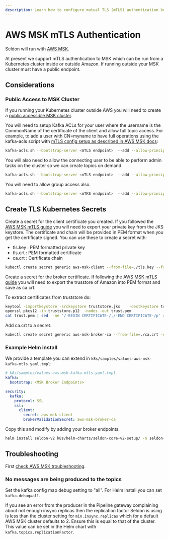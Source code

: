 ```yaml
---
description: Learn how to configure mutual TLS (mTLS) authentication between Seldon Core and AWS MSK for secure Kafka communication.
---
```


# AWS MSK mTLS Authentication

Seldon will run with [AWS MSK](https://aws.amazon.com/msk/).

At present we support mTLS authentication to MSK which can be run from a Kubernetes
cluster inside or outside Amazon. If running outside your MSK cluster must have a public endpoint.

## Considerations

### Public Access to MSK Cluster

If you running your Kubernetes cluster outside AWS you will need to create a
[public accessible MSK cluster](https://docs.aws.amazon.com/msk/latest/developerguide/public-access.html).

You will need to setup Kafka ACLs for your user where the username is the CommonName
of the certificate of the client and allow full topic access. For example, to add a
user with CN=myname to have full operations using the kafka-acls script with
[mTLS config setup as described in AWS MSK docs](https://docs.aws.amazon.com/msk/latest/developerguide/msk-authentication.html):

```sh
kafka-acls.sh --bootstrap-server <mTLS endpoint>  --add --allow-principal User:CN=myname --operation All --topic '*' --command-config client.properties
```

You will also need to allow the connecting user to be able to perform admin tasks on the
cluster so we can create topics on demand.

```sh
kafka-acls.sh --bootstrap-server <nTLS endpoint>  --add --allow-principal User:CN=myname --operation All --cluster '*' --command-config client.properties
```

You will need to allow group access also.

```sh
kafka-acls.sh --bootstrap-server <mTKS endpoint>  --add --allow-principal User:CN=myname --operation All --group '*' --command-config client.properties
```

## Create TLS Kubernetes Secrets

Create a secret for the client certificate you created. If you followed the
[AWS MSK mTLS guide](https://docs.aws.amazon.com/msk/latest/developerguide/msk-authentication.html)
you will need to export your private key from the JKS keystore. The certificate and chain will be
provided in PEM format when you get the certificate signed. You can use these to create a secret with:
* tls.key : PEM formatted private key
* tls.crt : PEM formatted certificate
* ca.crt : Certificate chain

```sh
kubectl create secret generic aws-msk-client --from-file=./tls.key --from-file=./tls.crt --from-file=./ca.crt -n seldon-mesh
```

Create a secret for the broker certificate. If following the
[AWS MSK mTLS guide](https://docs.aws.amazon.com/msk/latest/developerguide/msk-authentication.html)
you will need to export the trusstore of Amazon into PEM format and save as ca.crt.

To extract certificates from truststore do:

```sh
keytool -importkeystore -srckeystore truststore.jks    -destkeystore truststore.p12    -srcstoretype jks    -deststoretype pkcs12
openssl pkcs12 -in truststore.p12  -nodes -out trust.pem
cat trust.pem | sed  -ne '/-BEGIN CERTIFICATE-/,/-END CERTIFICATE-/p' > ca.crt
```

Add ca.crt to a secret.

```sh
kubectl create secret generic aws-msk-broker-ca --from-file=./ca.crt -n seldon-mesh
```

### Example Helm install

We provide a template you can extend in `k8s/samples/values-aws-msk-kafka-mtls.yaml.tmpl`:

```yaml
# k8s/samples/values-aws-msk-kafka-mtls.yaml.tmpl
kafka:
  bootstrap: <MSK Broker Endpoints>

security:
  kafka:
    protocol: SSL
    ssl:
      client:
        secret: aws-msk-client
        brokerValidationSecret: aws-msk-broker-ca
```

Copy this and modify by adding your broker endpoints.

```sh
helm install seldon-v2 k8s/helm-charts/seldon-core-v2-setup/ -n seldon-mesh -f k8s/samples/values-aws-msk-kafka-mtls.yaml --set kafka.bootstrap=<your aws msk broker endpoints>
```

## Troubleshooting

First [check AWS MSK troubleshooting](https://docs.aws.amazon.com/msk/latest/developerguide/troubleshooting.html).

### No messages are being produced to the topics

Set the kafka config map debug setting to "all". For Helm install you can set `kafka.debug=all`.

If you see an error from the producer in the Pipeline gateway complaining about not enough
insync replicas then the replication factor Seldon is using is less than the cluster setting
for `min.insync.replicas` which for a default AWS MSK cluster defaults to 2. Ensure this is
equal to that of the cluster. This value can be set in the Helm chart with `kafka.topics.replicationFactor`.
